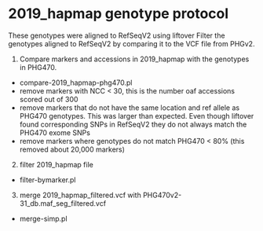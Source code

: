 # 2019_hapmap genotype protocol

These genotypes were aligned to RefSeqV2 using liftover
Filter the genotypes aligned to RefSeqV2 by comparing it to the VCF file from PHGv2.

1. Compare markers and accessions in 2019_hapmap with the genotypes in PHG470.
 - compare-2019_hapmap-phg470.pl
 - remove markers with NCC < 30, this is the number oaf accessions scored out of 300
 - remove markers that do not have the same location and ref allele as  PHG470 genotypes. This was larger than expected. Even though liftover found corresponding SNPs in RefSeqV2 they do not always match the PHG470 exome SNPs
 - remove markers where genotypes do not match PHG470 < 80% (this removed about 20,000 markers)

2. filter 2019_hapmap file
 - filter-bymarker.pl

3. merge 2019_hapmap_filtered.vcf with PHG470v2-31_db.maf_seg_filtered.vcf
 - merge-simp.pl
 

